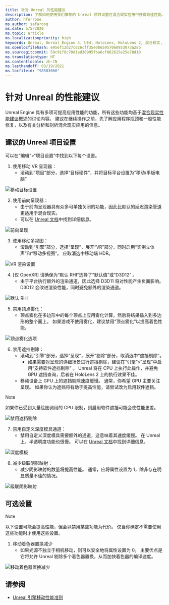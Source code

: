 ```yaml
---
title: 针对 Unreal 的性能建议
description: 了解如何使用我们推荐的 Unreal 项目设置在混合现实应用中获得最佳性能。
author: hferrone
ms.author: safarooq
ms.date: 5/5/2020
ms.topic: article
ms.localizationpriority: high
keywords: Unreal, Unreal Engine 4, UE4, HoloLens, HoloLens 2, 混合现实, 性能, 优化, 设置, 文档
ms.openlocfilehash: e956f12d27c826cff35e0b65957060953073a28b
ms.sourcegitcommit: 59c91f8c70d1ad30995fba6cf862615e25e78d10
ms.translationtype: HT
ms.contentlocale: zh-CN
ms.lasthandoff: 03/19/2021
ms.locfileid: "98583066"
---
```

# <a name="performance-recommendations-for-unreal"></a>针对 Unreal 的性能建议

Unreal Engine 具有多项可提高应用性能的功能，所有这些功能均基于[混合现实性能建议](../platform-capabilities-and-apis/understanding-performance-for-mixed-reality.md)概述的讨论内容。 建议在继续操作之前，先了解应用程序瓶颈和一般性能修复，以及有关分析和剖析混合现实应用的信息。

## <a name="recommended-unreal-project-settings"></a>建议的 Unreal 项目设置

可以在“编辑”>“项目设置”中找到以下每个设置。

1. 使用移动 VR 呈现器：
    * 滚动到“项目”部分，选择“目标硬件”，并将目标平台设置为“移动/平板电脑”

![移动目标设置](images/unreal/performance-recommendations-img-01.png)

2. 使用前向呈现器： 
    * 由于前向呈现器具有众多可单独关闭的功能，因此比默认的延迟渲染管道更适用于混合现实。 
    * 可以在 [Unreal 文档](https://docs.unrealengine.com/Platforms/VR/DevelopVR/VRPerformance/index.html)中找到详细信息。

![前向呈现](images/unreal/performance-recommendations-img-04.png)

3. 使用移动多视图：
    * 滚动到“引擎”部分，选择“呈现”，展开“VR”部分，同时启用“实例立体声”和“移动多视图”。 应取消选中移动端 HDR。

![VR 渲染设置](images/unreal/performance-recommendations-img-03.png)

4. [仅 OpenXR] 请确保为“默认 RHI”选择了“默认值”或“D3D12”   。
    * 由于平台执行额外的渲染通道，因此选择 D3D11 将对性能产生负面影响。 D3D12 会改进渲染性能，同时避免额外的渲染通道。

![默认 RHI](images/unreal/performance-recommendations-img-09.png)

5. 禁用顶点雾化： 
    * 顶点雾化在多边形中的每个顶点上应用雾化计算，然后将结果插入到多边形的整个面上。 如果游戏不使用雾化，建议禁用“顶点雾化”以提高着色性能。

![顶点雾化选项​​](images/unreal/performance-recommendations-img-05.png)

6. 禁用遮挡剔除：
    * 滚动到“引擎”部分，选择“呈现”，展开“剔除”部分，取消选中“遮挡剔除”。
        + 如果需要对呈现的详细场景进行遮挡剔除，建议在“引擎”>“呈现”中启用“支持软件遮挡剔除” 。 Unreal 将在 CPU 上执行此操作，并避免 GPU 遮挡查询，后者在 HoloLens 2 上的执行效果不佳。
    * 移动设备上 GPU 上的遮挡剔除速度缓慢。 通常，你希望 GPU 主要关注呈现。 如果你认为遮挡将有助于提高性能，请尝试改为启用软件遮挡。 

> [!NOTE]
> 如果你已受到大量绘图调用的 CPU 限制，则启用软件遮挡可能会使性能更差。

![禁用遮挡剔除](images/unreal/performance-recommendations-img-02.png)

7. 禁用自定义深度模具通道：
    * 禁用自定义深度模具需要额外的通道，这意味着其速度缓慢。 在 Unreal 上，半透明度功能也很慢。 可以在 [Unreal 文档](https://docs.unrealengine.com/Engine/Performance/Guidelines/index.html)中找到详细信息。

![深度模板](images/unreal/performance-recommendations-img-06.png)

8. 减少级联阴影映射： 
    * 减少阴影映射的数量将提高性能。 通常，应将属性设置为 1，除非存在明显质量不佳的情况。 

![级联阴影映射](images/unreal/performance-recommendations-img-07.png)

## <a name="optional-settings"></a>可选设置

> [!NOTE]
> 以下设置可能会提高性能，但会以禁用某些功能为代价。 仅当你确定不需要使用这些功能时才使用这些设置。

1. 移动着色器置换减少
    * 如果光源不独立于相机移动，则可以安全地将属性设置为 0。 主要优点是它将允许 Unreal 剔除多个着色器置换，从而加快着色器的编译速度。

![移动着色器置换减少](images/unreal/performance-recommendations-img-08.png)

## <a name="see-also"></a>请参阅

* [Unreal 引擎移动性能准则]( https://docs.unrealengine.com/Platforms/Mobile/Performance/index.html)